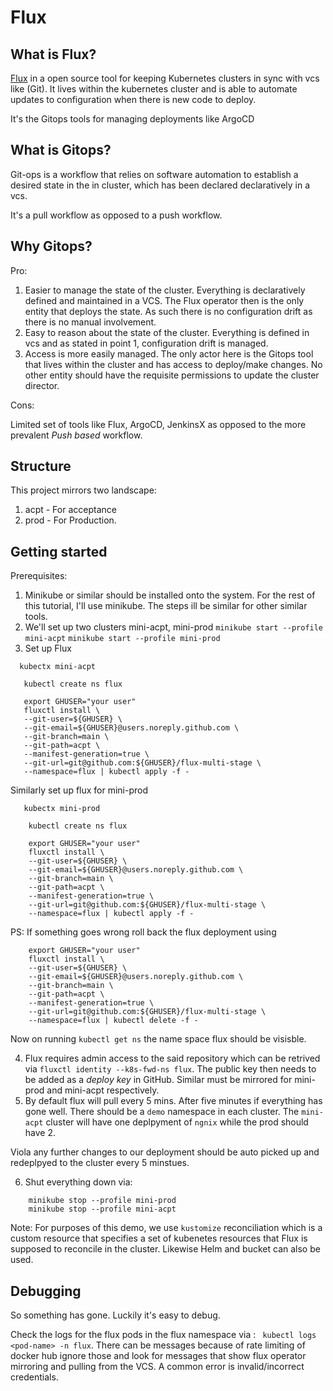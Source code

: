 # Flux

## What is Flux?

[Flux](https://fluxcd.io/) in a open source tool for keeping Kubernetes clusters in sync with vcs like (Git). It lives within the kubernetes cluster and is able to automate updates to configuration when there is new code to deploy.

It's the Gitops tools for managing deployments like ArgoCD

## What is Gitops?

Git-ops is a workflow that relies on software automation to establish a desired state in the in cluster, which has been declared declaratively in a vcs.

It's a pull workflow as opposed to a push workflow.

## Why Gitops?

Pro:

1. Easier to manage the state of the cluster. Everything is declaratively defined and maintained in a VCS. The Flux operator then is the only entity that deploys the state. As such there is no configuration drift as there is no manual involvement. 
2. Easy to reason about the state of the cluster. Everything is defined in vcs and as stated in point 1, configuration drift is managed.
3. Access is more easily managed. The only actor here is the Gitops tool that lives within the cluster and has access to deploy/make changes. No other entity should have the requisite permissions to update the cluster director.

Cons:

Limited set of tools like Flux, ArgoCD, JenkinsX as opposed to the more prevalent <i>Push based</i> workflow.

## Structure

This project mirrors two landscape:

1. acpt - For acceptance
2. prod - For Production.


## Getting started

Prerequisites:

1. Minikube or similar should be installed onto the system. For the rest of this tutorial, I'll use minikube. The steps ill be similar for other similar tools.
2. We'll set up two clusters mini-acpt, mini-prod 
   `minikube start --profile mini-acpt`
   `minikube start --profile mini-prod`
3. Set up Flux 
 ```
   kubectx mini-acpt

    kubectl create ns flux

    export GHUSER="your user"
    fluxctl install \
    --git-user=${GHUSER} \
    --git-email=${GHUSER}@users.noreply.github.com \
    --git-branch=main \
    --git-path=acpt \
    --manifest-generation=true \
    --git-url=git@github.com:${GHUSER}/flux-multi-stage \
    --namespace=flux | kubectl apply -f -
```

Similarly set up flux for mini-prod

```
   kubectx mini-prod

    kubectl create ns flux

    export GHUSER="your user"
    fluxctl install \
    --git-user=${GHUSER} \
    --git-email=${GHUSER}@users.noreply.github.com \
    --git-branch=main \
    --git-path=acpt \
    --manifest-generation=true \
    --git-url=git@github.com:${GHUSER}/flux-multi-stage \
    --namespace=flux | kubectl apply -f -
```

PS: If something goes wrong roll back the flux deployment using
```
    export GHUSER="your user"
    fluxctl install \
    --git-user=${GHUSER} \
    --git-email=${GHUSER}@users.noreply.github.com \
    --git-branch=main \
    --git-path=acpt \
    --manifest-generation=true \
    --git-url=git@github.com:${GHUSER}/flux-multi-stage \
    --namespace=flux | kubectl delete -f -
```

Now on running `kubectl get ns` the name space flux should be visisble.

4. Flux requires admin access to the said repository which can be retrived via `fluxctl identity --k8s-fwd-ns flux`. The public key then needs to be added as a <i> deploy key </i> in GitHub. Similar must be mirrored for mini-prod and mini-acpt respectively.
5. By default flux will pull every 5 mins. After five minutes if everything has gone well. There should be a `demo` namespace in each cluster. The `mini-acpt` cluster will have one deplpyment of `ngnix` while the prod should have 2.

Viola any further changes to our deployment should be auto picked up and redeplpyed to the cluster every 5 minstues.

6. Shut everything down via:

```
    minikube stop --profile mini-prod
    minikube stop --profile mini-acpt
```
   

Note: For purposes of this demo, we use `kustomize` reconciliation which is a custom resource that specifies a set of kubenetes resources that Flux is supposed to reconcile in the cluster. Likewise Helm and bucket can also be used. 

## Debugging 

So something has gone. Luckily it's easy to debug.

Check the logs for the flux pods in the flux namespace via : ` kubectl logs <pod-name> -n flux`. There can be messages because of rate limiting of docker hub ignore those and look for messages that show flux operator mirroring and pulling from the VCS. A common error is invalid/incorrect credentials.

